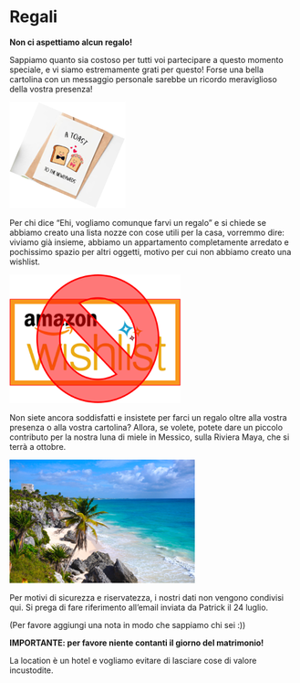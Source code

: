 # Regali

**Non ci aspettiamo alcun regalo!**


Sappiamo quanto sia costoso per tutti voi partecipare a questo momento speciale, e vi siamo estremamente grati per questo!
Forse una bella cartolina con un messaggio personale sarebbe un ricordo meraviglioso della vostra presenza!

![Gifts](Picture19.png)


Per chi dice “Ehi, vogliamo comunque farvi un regalo” e si chiede se abbiamo creato una lista nozze con cose utili per la casa, vorremmo dire: viviamo già insieme, abbiamo un appartamento completamente arredato e pochissimo spazio per altri oggetti, motivo per cui non abbiamo creato una wishlist.

<img src="Picture20.png" alt="No Wishlist" style="width:300px;"/>


Non siete ancora soddisfatti e insistete per farci un regalo oltre alla vostra presenza o alla vostra cartolina?
Allora, se volete, potete dare un piccolo contributo per la nostra luna di miele in Messico, sulla Riviera Maya, che si terrà a ottobre. 

![Honeymoon](Picture21.png)

Per motivi di sicurezza e riservatezza, i nostri dati non vengono condivisi qui. Si prega di fare riferimento all’email inviata da Patrick il 24 luglio.

(Per favore aggiungi una nota in modo che sappiamo chi sei :))


**IMPORTANTE: per favore niente contanti il giorno del matrimonio!**

La location è un hotel e vogliamo evitare di lasciare cose di valore incustodite.
